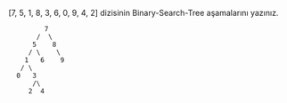 [7, 5, 1, 8, 3, 6, 0, 9, 4, 2] dizisinin Binary-Search-Tree aşamalarını yazınız.

             7
	       /  \
          5    8
         / \    \
        1   6    9
       / \
      0   3
	      /\
         2  4
